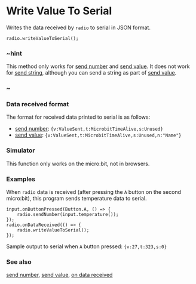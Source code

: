 # Write Value To Serial

Writes the data received by ``radio`` to serial in JSON format.

```sig
radio.writeValueToSerial();
```

### ~hint

This method only works for [send number](/reference/radio/send-number)
and [send value](/reference/radio/send-value). It does not work for
[send string](/reference/radio/send-string), although you can send a
string as part of [send value](/reference/radio/send-value).

### ~

### Data received format

The format for received data printed to serial is as follows:

- [send number](/reference/radio/send-number): ```{v:ValueSent,t:MicrobitTimeAlive,s:Unused}```
- [send value](/reference/radio/send-value): ```{v:ValueSent,t:MicrobitTimeAlive,s:Unused,n:"Name"}```

### Simulator

This function only works on the micro:bit, not in browsers.

### Examples

When ```radio``` data is received (after pressing the ``A`` button on
the second micro:bit), this program sends temperature data to
serial.

```blocks
input.onButtonPressed(Button.A, () => {
    radio.sendNumber(input.temperature());
});
radio.onDataReceived(() => {
    radio.writeValueToSerial();
});
```
Sample output to serial when ``A`` button pressed:
```{v:27,t:323,s:0}```

### See also

[send number](/reference/radio/send-number),
[send value](/reference/radio/send-value),
[on data received](/reference/radio/on-data-received)
